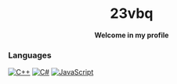 <h1 align="center">23vbq</h1>
<p align="center">
  <b>Welcome in my profile</b>
</p>

### Languages
[![C++](https://img.shields.io/badge/c++-black?style=for-the-badge&logo=cplusplus)](https://github.com/23vbq)
[![C#](https://img.shields.io/badge/csharp-black?style=for-the-badge&logo=csharp)](https://github.com/23vbq)
[![JavaScript](https://img.shields.io/badge/javascript-black?style=for-the-badge&logo=javascript)](https://github.com/23vbq)
<!---
- 👋 Hi, I’m @23vbq
- 👀 I’m interested in programming, game development, linux community, cats, photography and 3d modeling
- 🌱 I’m currently learning c++, c# and Unity
- 📫 How to reach me:
  - vblackgp123@gmail.com
  - [u/Vblacqe](https://reddit.com/u/Vblacqe)
--->
<!---
23vbq/23vbq is a ✨ special ✨ repository because its `README.md` (this file) appears on your GitHub profile.
You can click the Preview link to take a look at your changes.

- 💞️ I’m looking to collaborate on ...
--->
